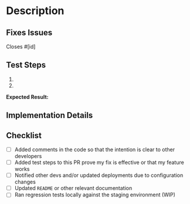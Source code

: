 <!--    IMPORTANT    -->

<!-- Filling out the template is required. Any pull request that does not include enough information to be reviewed in a timely manner may be closed at the maintainers' discretion. -->

# Description

<!-- Describe your changes in detail, and be sure to list any dependencies -->

## Fixes Issues

<!-- Issue description and link. When linking to an issue in the product repo, you can use the following -->

Closes #[id] <!-- Replace id with the issue number -->

## Test Steps

<!-- Describe test steps so that your reviewer can clearly understand the intent of the PR -->

1. <!-- e.g. Do something -->
2. <!-- e.g. Do something else -->

**Expected Result:** <!-- e.g. that something very specific happens. -->

## Implementation Details

<!-- Include any relevant details that the reviewer should know. -->

<!-- Did completing this issue create any new issues that were out of scope? -->

<!-- Was there a significant change to existing behavior that is not captured in the test steps? -->

<!-- Did you take a shortcut that is not obvious? -->

## Checklist

<!-- Put an an `x` in each item that applies, delete items that aren't relevant. Add other items as necessary. -->

- [ ] Added comments in the code so that the intention is clear to other developers
- [ ] Added test steps to this PR prove my fix is effective or that my feature works
- [ ] Notified other devs and/or updated deployments due to configuration changes
- [ ] Updated `README` or other relevant documentation
- [ ] Ran regression tests locally against the staging environment (WIP)

<!-- If a checklist item is not checked, please indicate why -->
